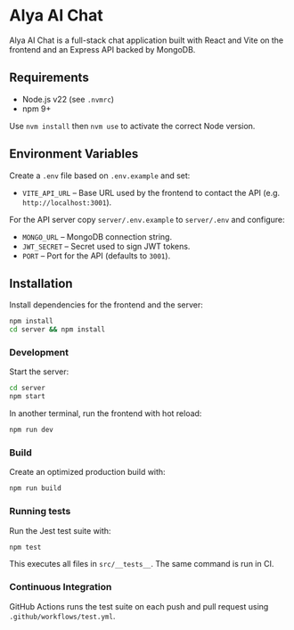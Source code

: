 # Alya AI Chat

Alya AI Chat is a full-stack chat application built with React and Vite on the frontend and an Express API backed by MongoDB.

## Requirements

- Node.js v22 (see `.nvmrc`)
- npm 9+

Use `nvm install` then `nvm use` to activate the correct Node version.

## Environment Variables

Create a `.env` file based on `.env.example` and set:

- `VITE_API_URL` – Base URL used by the frontend to contact the API (e.g. `http://localhost:3001`).

For the API server copy `server/.env.example` to `server/.env` and configure:

- `MONGO_URL` – MongoDB connection string.
- `JWT_SECRET` – Secret used to sign JWT tokens.
- `PORT` – Port for the API (defaults to `3001`).

## Installation

Install dependencies for the frontend and the server:

```bash
npm install
cd server && npm install
```

### Development

Start the server:

```bash
cd server
npm start
```

In another terminal, run the frontend with hot reload:

```bash
npm run dev
```

### Build

Create an optimized production build with:

```bash
npm run build
```

### Running tests

Run the Jest test suite with:

```bash
npm test
```

This executes all files in `src/__tests__`. The same command is run in CI.

### Continuous Integration

GitHub Actions runs the test suite on each push and pull request using `.github/workflows/test.yml`.
